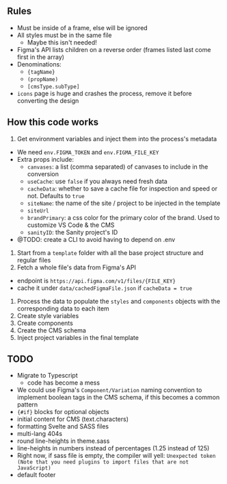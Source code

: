 ## Rules

- Must be inside of a frame, else will be ignored
- All styles must be in the same file
  - Maybe this isn't needed!
- Figma's API lists children on a reverse order (frames listed last come first in the array)
- Denominations:
  - `{tagName}`
  - `(propName)`
  - `[cmsType.subType]`
- `icons` page is huge and crashes the process, remove it before converting the design

## How this code works

1. Get environment variables and inject them into the process's metadata

- We need `env.FIGMA_TOKEN` and `env.FIGMA_FILE_KEY`
- Extra props include:
  - `canvases`: a list (comma separated) of canvases to include in the conversion
  - `useCache`: use `false` if you always need fresh data
  - `cacheData`: whether to save a cache file for inspection and speed or not. Defaults to `true`
  - `siteName`: the name of the site / project to be injected in the template
  - `siteUrl`
  - `brandPrimary`: a css color for the primary color of the brand. Used to customize VS Code & the CMS
  - `sanityID`: the Sanity project's ID
- @TODO: create a CLI to avoid having to depend on .env

1. Start from a `template` folder with all the base project structure and regular files
1. Fetch a whole file's data from Figma's API

- endpoint is `https://api.figma.com/v1/files/{FILE_KEY}`
- cache it under `data/cachedFigmaFile.json` if `cacheData = true`

1. Process the data to populate the `styles` and `components` objects with the corresponding data to each item
1. Create style variables
1. Create components
1. Create the CMS schema
1. Inject project variables in the final template

## TODO

- Migrate to Typescript
  - code has become a mess
- We could use Figma's `Component/Variation` naming convention to implement boolean tags in the CMS schema, if this becomes a common pattern
- `{#if}` blocks for optional objects
- initial content for CMS (text.characters)
- formatting Svelte and SASS files
- multi-lang 404s
- round line-heights in theme.sass
- line-heights in numbers instead of percentages (1.25 instead of 125)
- Right now, if sass file is empty, the compiler will yell:
  `Unexpected token (Note that you need plugins to import files that are not JavaScript)`
- default footer
